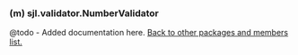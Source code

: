 ### (m) sjl.validator.NumberValidator
@todo - Added documentation here.
[Back to other packages and members list.](#other-packages-and-members)
